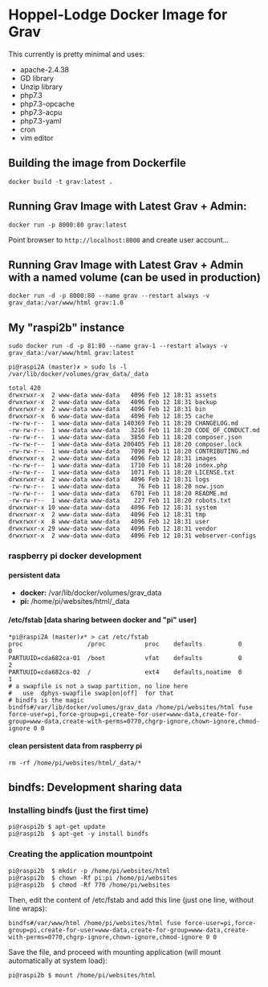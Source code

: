 # Hoppel-Lodge Docker Image for Grav

This currently is pretty minimal and uses:

* apache-2.4.38
* GD library
* Unzip library
* php7.3
* php7.3-opcache
* php7.3-acpu
* php7.3-yaml
* cron
* vim editor

## Building the image from Dockerfile

```
docker build -t grav:latest .
```

## Running Grav Image with Latest Grav + Admin:

```
docker run -p 8000:80 grav:latest
```

Point browser to `http://localhost:8000` and create user account...

## Running Grav Image with Latest Grav + Admin with a named volume (can be used in production)

```
docker run -d -p 8000:80 --name grav --restart always -v grav_data:/var/www/html grav:1.0
```

## My "raspi2b" instance

```
sudo docker run -d -p 81:80 --name grav-1 --restart always -v grav_data:/var/www/html grav:latest
```

```
pi@raspi2A (master)✗ > sudo ls -l  /var/lib/docker/volumes/grav_data/_data
            
total 420
drwxrwxr-x  2 www-data www-data   4096 Feb 12 18:31 assets
drwxrwxr-x  2 www-data www-data   4096 Feb 12 18:31 backup
drwxrwxr-x  2 www-data www-data   4096 Feb 12 18:31 bin
drwxrwxr-x  6 www-data www-data   4096 Feb 12 18:35 cache
-rw-rw-r--  1 www-data www-data 140369 Feb 11 18:20 CHANGELOG.md
-rw-rw-r--  1 www-data www-data   3216 Feb 11 18:20 CODE_OF_CONDUCT.md
-rw-rw-r--  1 www-data www-data   3850 Feb 11 18:20 composer.json
-rw-rw-r--  1 www-data www-data 200405 Feb 11 18:20 composer.lock
-rw-rw-r--  1 www-data www-data   7098 Feb 11 18:20 CONTRIBUTING.md
drwxrwxr-x  2 www-data www-data   4096 Feb 12 18:31 images
-rw-rw-r--  1 www-data www-data   1710 Feb 11 18:20 index.php
-rw-rw-r--  1 www-data www-data   1071 Feb 11 18:20 LICENSE.txt
drwxrwxr-x  2 www-data www-data   4096 Feb 12 18:31 logs
-rw-rw-r--  1 www-data www-data     76 Feb 11 18:20 now.json
-rw-rw-r--  1 www-data www-data   6701 Feb 11 18:20 README.md
-rw-rw-r--  1 www-data www-data    227 Feb 11 18:20 robots.txt
drwxrwxr-x 10 www-data www-data   4096 Feb 12 18:31 system
drwxrwxr-x  2 www-data www-data   4096 Feb 12 18:31 tmp
drwxrwxr-x  8 www-data www-data   4096 Feb 12 18:31 user
drwxrwxr-x 29 www-data www-data   4096 Feb 12 18:31 vendor
drwxrwxr-x  2 www-data www-data   4096 Feb 12 18:31 webserver-configs
```
### raspberry pi docker development

#### persistent data
- **docker:**  /var/lib/docker/volumes/grav_data
- **pi:**      /home/pi/websites/html/_data

#### /etc/fstab [data sharing between docker and "pi" user]
```
*pi@raspi2A (master)✗* > cat /etc/fstab 
proc                  /proc           proc    defaults          0       0
PARTUUID=cda682ca-01  /boot           vfat    defaults          0       2
PARTUUID=cda682ca-02  /               ext4    defaults,noatime  0       1
# a swapfile is not a swap partition, no line here
#   use  dphys-swapfile swap[on|off]  for that
# bindfs is the magic
bindfs#/var/lib/docker/volumes/grav_data /home/pi/websites/html fuse force-user=pi,force-group=pi,create-for-user=www-data,create-for-group=www-data,create-with-perms=0770,chgrp-ignore,chown-ignore,chmod-ignore 0 0

```
#### clean persistent data from raspberry pi
```
rm -rf /home/pi/websites/html/_data/*
```

## bindfs: Development sharing data

### Installing bindfs (just the first time)
```
pi@raspi2b $ apt-get update
pi@raspi2b  $ apt-get -y install bindfs
```
### Creating the application mountpoint
```
pi@raspi2b  $ mkdir -p /home/pi/websites/html
pi@raspi2b  $ chown -Rf pi:pi /home/pi/websites
pi@raspi2b  $ chmod -Rf 770 /home/pi/websites
```
Then, edit the content of /etc/fstab and add this line (just one line, without line wraps):
```
bindfs#/var/www/html /home/pi/websites/html fuse force-user=pi,force-group=pi,create-for-user=www-data,create-for-group=www-data,create-with-perms=0770,chgrp-ignore,chown-ignore,chmod-ignore 0 0
```
Save the file, and proceed with mounting application (will mount automatically at system load):
```
pi@raspi2b $ mount /home/pi/websites/html
```
